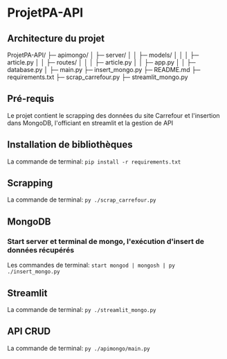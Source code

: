 # ProjetPA-API

## Architecture du projet


ProjetPA-API/
├─ apimongo/
│  ├─ server/
│  │  ├─ models/
│  │  │  ├─ article.py
│  │  ├─ routes/
│  │  │  ├─ article.py
│  │  ├─ app.py
│  │  ├─ database.py
│  ├─ main.py
├─ insert_mongo.py
├─ README.md
├─ requirements.txt
├─ scrap_carrefour.py
├─ streamlit_mongo.py









## Pré-requis

Le projet contient le scrapping des données du site Carrefour et l'insertion dans MongoDB, l'officiant en streamlit et la gestion de API

## Installation de bibliothèques
La commande de terminal:
`pip install -r requirements.txt`

## Scrapping 
La commande de terminal:
`py ./scrap_carrefour.py`

## MongoDB

### Start server et terminal de mongo, l'exécution d'insert de données récupérés
Les commandes de terminal:
`start mongod | mongosh | py ./insert_mongo.py`

## Streamlit 
La commande de terminal:
`py ./streamlit_mongo.py`

## API CRUD
La commande de terminal:
`py ./apimongo/main.py`


